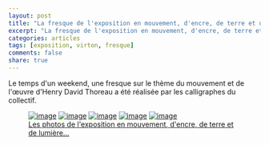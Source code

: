 ```yaml
---
layout: post
title: "La fresque de l'exposition en mouvement, d'encre, de terre et de lumière à Virton"
excerpt: "La fresque de l'exposition en mouvement, d'encre, de terre et de lumière à Virton"
categories: articles
tags: [exposition, virton, fresque]
comments: false
share: true
---
```


Le temps d'un weekend, une fresque sur le thème du mouvement et de l'œuvre d'Henry David Thoreau a été réalisée par les calligraphes du collectif.

<figure class="third">
	<a href="http://www.foo.be/expovirton2014/photos/original/6R3B0927.JPG"><img src="http://www.foo.be/expovirton2014/photos/6R3B0927.JPG" alt="image"></a>
    <a href="http://www.foo.be/expovirton2014/photos/original/6R3B0914.JPG"><img src="http://www.foo.be/expovirton2014/photos/6R3B0914.JPG" alt="image"></a>
	<a href="http://www.foo.be/expovirton2014/photos/original/6R3B0916.JPG"><img src="http://www.foo.be/expovirton2014/photos/6R3B0916.JPG" alt="image"></a>
    <a href="http://www.foo.be/expovirton2014/photos/original/6R3B0892.JPG"><img src="http://www.foo.be/expovirton2014/photos/6R3B0892.JPG" alt="image"></a>
    <a href="http://www.foo.be/expovirton2014/photos/original/6R3B0837.JPG"><img src="http://www.foo.be/expovirton2014/photos/6R3B0837.JPG" alt="image"></a>
    <figcaption><a href="http://www.foo.be/expovirton2014/photos/">Les photos de l'exposition en mouvement, d'encre, de terre et de lumière...</a></figcaption>
</figure>
